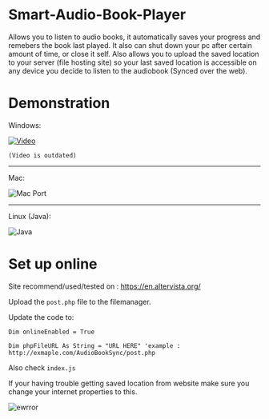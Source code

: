 # Smart-Audio-Book-Player
Allows you to listen to audio books, it automatically saves your progress and remebers the book last played. It also can shut down your pc after certain amount of time, or close it self.
Also allows you to upload the saved location to your server (file hosting site) so your last saved location is accessible on any device you decide to listen to the audiobook (Synced over the web).

# Demonstration 

Windows:

[![Video](http://i.imgur.com/KmCVlnU.png)](https://www.youtube.com/watch?v=w3NEF69L3js)

`(Video is outdated)`

----------------------------

Mac:

![Mac Port](http://i.imgur.com/QNuGnTa.png)


------------------------------


Linux (Java):

![Java](http://i.imgur.com/XWq4D4Q.png)


# Set up online

Site recommend/used/tested on : https://en.altervista.org/

Upload the `post.php` file to the filemanager.

Update the code to:

``Dim onlineEnabled = True``

``Dim phpFileURL As String = "URL HERE" 'example : http://exmaple.com/AudioBookSync/post.php``

Also check `index.js`

If your having trouble getting saved location from website make sure you change your internet properties to this.

![ewrror](http://i.imgur.com/v058Ldt.png)


